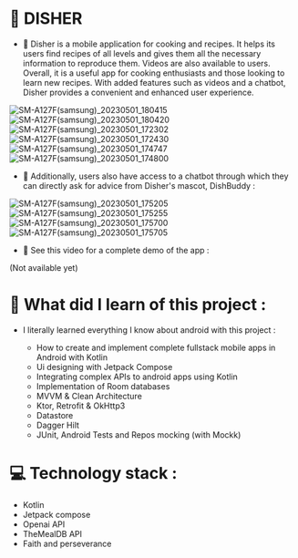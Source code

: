 # 🥗 DISHER

- 🔭 Disher is a mobile application for cooking and recipes. It helps its users find recipes of all levels and gives them all the necessary information to reproduce them.
Videos are also available to users. Overall, it is a useful app for cooking enthusiasts and those looking to learn new recipes. 
With added features such as videos and a chatbot, Disher provides a convenient and enhanced user experience.






![SM-A127F(samsung)_20230501_180415](https://user-images.githubusercontent.com/82777228/235502646-1ae10228-f6c4-4a68-8a20-757a9eca85a8.jpg)
![SM-A127F(samsung)_20230501_180420](https://user-images.githubusercontent.com/82777228/235502658-a924aa78-1f41-433c-a286-25d694964e81.jpg)
![SM-A127F(samsung)_20230501_172302](https://user-images.githubusercontent.com/82777228/235496574-9f79dc87-3400-4645-9a14-f0f94857ffee.jpg)
![SM-A127F(samsung)_20230501_172430](https://user-images.githubusercontent.com/82777228/235496591-d8e14c94-ef9b-4549-909b-925a79ca24d3.jpg)
![SM-A127F(samsung)_20230501_174747](https://user-images.githubusercontent.com/82777228/235500130-9503bb89-92c6-43b1-97a2-ce1ce8a1870e.jpg)
![SM-A127F(samsung)_20230501_174800](https://user-images.githubusercontent.com/82777228/235500140-b91ef71e-a757-4e96-96eb-f52107e9e628.jpg)







- 🔭 Additionally, users also have access to a chatbot through which they can directly ask for advice from Disher's mascot, DishBuddy :
 






![SM-A127F(samsung)_20230501_175205](https://user-images.githubusercontent.com/82777228/235500750-361dbd82-e564-4c64-819f-337274a29ce0.jpg)
![SM-A127F(samsung)_20230501_175255](https://user-images.githubusercontent.com/82777228/235500849-e83c2186-7c66-4776-8bdd-89247fd0e71b.jpg)
![SM-A127F(samsung)_20230501_175700](https://user-images.githubusercontent.com/82777228/235501585-0643d660-28ca-476f-aa17-b6052fb621b5.jpg)
![SM-A127F(samsung)_20230501_175705](https://user-images.githubusercontent.com/82777228/235501591-09a19872-1124-4a37-a834-b76b93f04c04.jpg)







- 📸 See this video for a complete demo of the app :

(Not available yet)

# 🤔 What did I learn of this project :

- I literally learned everything I know about android with this project :

  - How to create and implement complete fullstack mobile apps in Android with Kotlin
  - Ui designing with Jetpack Compose
  - Integrating complex APIs to android apps using Kotlin 
  - Implementation of Room databases
  - MVVM & Clean Architecture
  - Ktor, Retrofit & OkHttp3
  - Datastore
  - Dagger Hilt
  - JUnit, Android Tests and Repos mocking (with Mockk)

# 💻 Technology stack  :

- Kotlin
- Jetpack compose
- Openai API
- TheMealDB API
- Faith and perseverance
